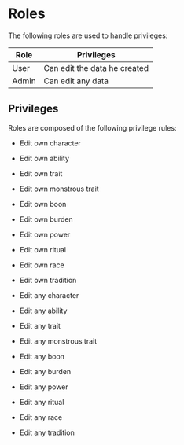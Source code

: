 # Roles

The following roles are used to handle privileges:

|Role|Privileges|
|---|---|
|User|Can edit the data he created|
|Admin|Can edit any data|

## Privileges

Roles are composed of the following privilege rules:

* Edit own character
* Edit own ability
* Edit own trait
* Edit own monstrous trait
* Edit own boon
* Edit own burden
* Edit own power
* Edit own ritual
* Edit own race
* Edit own tradition

* Edit any character
* Edit any ability
* Edit any trait
* Edit any monstrous trait
* Edit any boon
* Edit any burden
* Edit any power
* Edit any ritual
* Edit any race
* Edit any tradition
